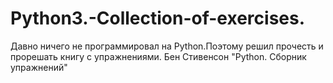 # Python3.-Collection-of-exercises.
Давно ничего не программировал на Python.Поэтому решил прочесть и прорешать книгу с упражнениями. Бен Стивенсон "Python. Сборник упражнений"
